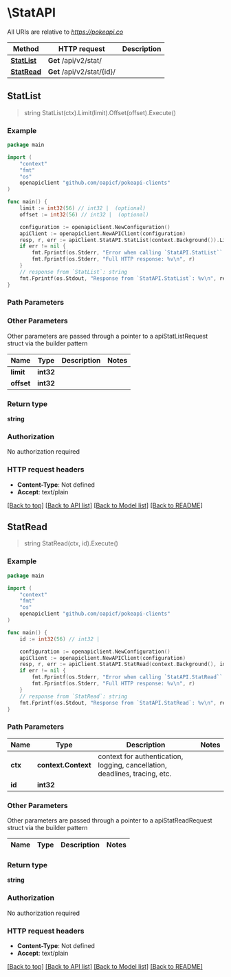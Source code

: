 # \StatAPI

All URIs are relative to *https://pokeapi.co*

Method | HTTP request | Description
------------- | ------------- | -------------
[**StatList**](StatAPI.md#StatList) | **Get** /api/v2/stat/ | 
[**StatRead**](StatAPI.md#StatRead) | **Get** /api/v2/stat/{id}/ | 



## StatList

> string StatList(ctx).Limit(limit).Offset(offset).Execute()



### Example

```go
package main

import (
	"context"
	"fmt"
	"os"
	openapiclient "github.com/oapicf/pokeapi-clients"
)

func main() {
	limit := int32(56) // int32 |  (optional)
	offset := int32(56) // int32 |  (optional)

	configuration := openapiclient.NewConfiguration()
	apiClient := openapiclient.NewAPIClient(configuration)
	resp, r, err := apiClient.StatAPI.StatList(context.Background()).Limit(limit).Offset(offset).Execute()
	if err != nil {
		fmt.Fprintf(os.Stderr, "Error when calling `StatAPI.StatList``: %v\n", err)
		fmt.Fprintf(os.Stderr, "Full HTTP response: %v\n", r)
	}
	// response from `StatList`: string
	fmt.Fprintf(os.Stdout, "Response from `StatAPI.StatList`: %v\n", resp)
}
```

### Path Parameters



### Other Parameters

Other parameters are passed through a pointer to a apiStatListRequest struct via the builder pattern


Name | Type | Description  | Notes
------------- | ------------- | ------------- | -------------
 **limit** | **int32** |  | 
 **offset** | **int32** |  | 

### Return type

**string**

### Authorization

No authorization required

### HTTP request headers

- **Content-Type**: Not defined
- **Accept**: text/plain

[[Back to top]](#) [[Back to API list]](../README.md#documentation-for-api-endpoints)
[[Back to Model list]](../README.md#documentation-for-models)
[[Back to README]](../README.md)


## StatRead

> string StatRead(ctx, id).Execute()



### Example

```go
package main

import (
	"context"
	"fmt"
	"os"
	openapiclient "github.com/oapicf/pokeapi-clients"
)

func main() {
	id := int32(56) // int32 | 

	configuration := openapiclient.NewConfiguration()
	apiClient := openapiclient.NewAPIClient(configuration)
	resp, r, err := apiClient.StatAPI.StatRead(context.Background(), id).Execute()
	if err != nil {
		fmt.Fprintf(os.Stderr, "Error when calling `StatAPI.StatRead``: %v\n", err)
		fmt.Fprintf(os.Stderr, "Full HTTP response: %v\n", r)
	}
	// response from `StatRead`: string
	fmt.Fprintf(os.Stdout, "Response from `StatAPI.StatRead`: %v\n", resp)
}
```

### Path Parameters


Name | Type | Description  | Notes
------------- | ------------- | ------------- | -------------
**ctx** | **context.Context** | context for authentication, logging, cancellation, deadlines, tracing, etc.
**id** | **int32** |  | 

### Other Parameters

Other parameters are passed through a pointer to a apiStatReadRequest struct via the builder pattern


Name | Type | Description  | Notes
------------- | ------------- | ------------- | -------------


### Return type

**string**

### Authorization

No authorization required

### HTTP request headers

- **Content-Type**: Not defined
- **Accept**: text/plain

[[Back to top]](#) [[Back to API list]](../README.md#documentation-for-api-endpoints)
[[Back to Model list]](../README.md#documentation-for-models)
[[Back to README]](../README.md)

